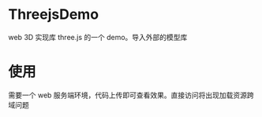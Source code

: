 # ThreejsDemo

web 3D 实现库 three.js 的一个 demo。导入外部的模型库

# 使用

需要一个 web 服务端环境，代码上传即可查看效果。直接访问将出现加载资源跨域问题
